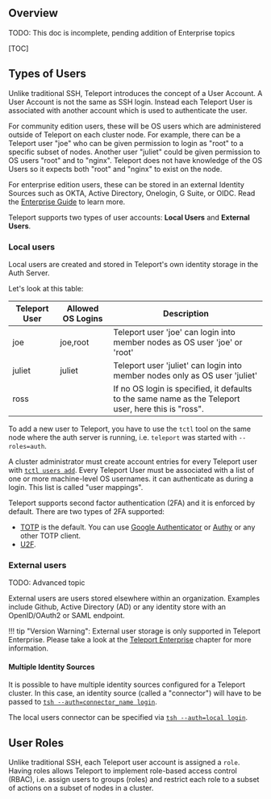 ## Overview

TODO: This doc is incomplete, pending addition of Enterprise topics

[TOC]

## Types of Users

Unlike traditional SSH, Teleport introduces the concept of a User Account. A User Account is not the same as SSH login. Instead each Teleport User is associated with another account which is used to authenticate the user.

For community edition users, these will be OS users which are administered outside of Teleport on each cluster node. For example, there can be a Teleport user "joe" who can be given permission to login as "root" to a specific subset of nodes. Another user "juliet" could be given permission to OS users "root" and to "nginx". Teleport does not have knowledge of the OS Users so it expects both "root" and "nginx" to exist on the node.

For enterprise edition users, these can be stored in an external Identity Sources such as OKTA, Active Directory, Onelogin, G Suite, or OIDC. Read the [Enterprise Guide](../enterprise) to learn more.

Teleport supports two types of user accounts: **Local Users** and **External Users**.

### Local users

Local users are created and stored in Teleport's own identity storage in the Auth Server.

Let's look at this table:

|Teleport User | Allowed OS Logins | Description
|------------------|---------------|-----------------------------
|joe    | joe,root | Teleport user 'joe' can login into member nodes as OS user 'joe' or 'root'
|juliet    | juliet      | Teleport user 'juliet' can login into member nodes only as OS user 'juliet'
|ross   |          | If no OS login is specified, it defaults to the same name as the Teleport user, here this is "ross".

To add a new user to Teleport, you have to use the `tctl` tool on the same node where the auth server is running, i.e. `teleport` was started with `--roles=auth`.

A cluster administrator must create account entries for every Teleport user with [`tctl users add`](../cli-docs). Every Teleport User must be associated with a list of one or more machine-level OS usernames.  it can authenticate as during a login. This list is called "user mappings".

<!--TODO: Graphic relating Teleport User to Local User -->
Teleport supports second factor authentication (2FA) and it is enforced by default.
There are two types of 2FA supported:

* [TOTP](https://en.wikipedia.org/wiki/Time-based_One-time_Password_Algorithm) is the default. You can use [Google Authenticator](https://en.wikipedia.org/wiki/Google_Authenticator) or [Authy](https://www.authy.com/) or any other TOTP client.
* [U2F](https://en.wikipedia.org/wiki/Universal_2nd_Factor).

### External users

TODO: Advanced topic

External users are users stored elsewhere within an organization. Examples include Github, Active Directory (AD) or any identity store with an OpenID/OAuth2 or SAML endpoint.

!!! tip "Version Warning":
    External user storage is only supported in Teleport Enterprise. Please take a look at the [Teleport Enterprise](../enterprise.md) chapter for more information.

#### Multiple Identity Sources

It is possible to have multiple identity sources configured for a Teleport cluster. In this case, an identity source (called a "connector") will have to be passed to [`tsh --auth=connector_name login`](../cli-docs/#tsh-login).

<!--TODO: Advanced Configuration-->

The local users connector can be specified via [`tsh --auth=local login`](../cli-docs/#tsh-login).

## User Roles

Unlike traditional SSH, each Teleport user account is assigned a `role`.
Having roles allows Teleport to implement role-based access control (RBAC), i.e. assign users to groups (roles) and restrict each role to a subset of actions on a subset of nodes in a cluster.

<!--TODO: Advanced Topic-->


